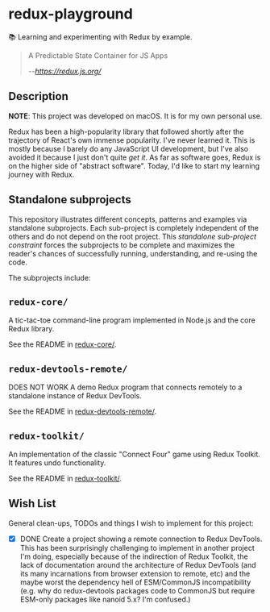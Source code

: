 # redux-playground

📚 Learning and experimenting with Redux by example.

> A Predictable State Container for JS Apps
>
> --<cite>https://redux.js.org/</cite>


## Description

**NOTE**: This project was developed on macOS. It is for my own personal use.

Redux has been a high-popularity library that followed shortly after the trajectory of React's own immense popularity.
I've never learned it. This is mostly because I barely do any JavaScript UI development, but I've also avoided it because
I just don't quite *get it*. As far as software goes, Redux is on the higher side of "abstract software". Today, I'd like
to start my learning journey with Redux.


## Standalone subprojects

This repository illustrates different concepts, patterns and examples via standalone subprojects. Each sub-project is
completely independent of the others and do not depend on the root project. This _standalone sub-project constraint_
forces the subprojects to be complete and maximizes the reader's chances of successfully running, understanding, and
re-using the code.

The subprojects include:


## `redux-core/`

A tic-tac-toe command-line program implemented in Node.js and the core Redux library.

See the README in [redux-core/](redux-core/). 


## `redux-devtools-remote/`

DOES NOT WORK A demo Redux program that connects remotely to a standalone instance of Redux DevTools.

See the README in [redux-devtools-remote/](redux-devtools-remote/).


## `redux-toolkit/`

An implementation of the classic "Connect Four" game using Redux Toolkit. It features undo functionality.

See the README in [redux-toolkit/](redux-toolkit/). 


## Wish List

General clean-ups, TODOs and things I wish to implement for this project:

* [x] DONE Create a project showing a remote connection to Redux DevTools. This has been surprisingly challenging to implement
  in another project I'm doing, especially because of the indirection of Redux Toolkit, the lack of documentation around
  the architecture of Redux DevTools (and its many incarnations from browser extension to remote, etc) and the maybe
  worst the dependency hell of ESM/CommonJS incompatibility (e.g. why do redux-devtools packages code to CommonJS but
  require ESM-only packages like nanoid 5.x? I'm confused.)
